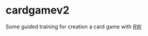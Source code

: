 # cardgamev2
Some guided training for creation a card game with [RW](https://www.raywenderlich.com/125046/card-game-mechanics-in-sprite-kit-with-swift)
